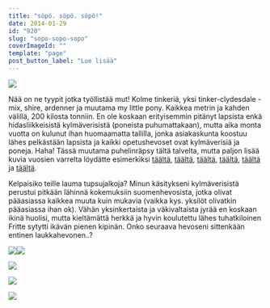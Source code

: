 ```yaml
---
title: "söpö. söpö. söpö!"
date: 2014-01-29
id: "920"
slug: "sopo-sopo-sopo"
coverImageId: ""
template: "page"
post_button_label: "Lue lisää"
---
```


[![](/images/IMG_2565.jpg)](http://2.bp.blogspot.com/-cu7hRUbP2vY/UulO12IEtiI/AAAAAAAAH38/xVDQCSZW1oY/s1600/IMG_2565.jpg)

Nää on ne tyypit jotka työllistää mut! Kolme tinkeriä, yksi tinker-clydesdale -mix, shire, ardenner ja muutama my little pony. Kaikkea metrin ja kahden välillä, 200 kilosta tonniin. En ole koskaan erityisemmin pitänyt lapsista enkä hidasliikkeisistä kylmäverisistä (poneista puhumattakaan), mutta aika monta vuotta on kulunut ihan huomaamatta tallilla, jonka asiakaskunta koostuu lähes pelkästään lapsista ja kaikki opetushevoset ovat kylmäverisiä ja poneja. Haha! Tässä muutama puhelinräpsy tältä talvelta, mutta paljon lisää kuvia vuosien varrelta löydätte esimerkiksi [täältä](http://maisaw.otukset.fi/kuvat/2012/Tupsujalat/), [täältä](http://maisaw.otukset.fi/kuvat/2010/Hevoset+ja+tallit/Lena+ja+Billy/), [täältä](http://maisaw.otukset.fi/kuvat/2013/20.6.+Tupsujalat/), [täältä](http://maisaw.otukset.fi/kuvat/2013/12.6.+Tupsujalat/), [täältä](http://maisaw.otukset.fi/kuvat/2012/Arclid+Scottish+Lad/) ja [täältä](http://maisaw.otukset.fi/kuvat/2012/13.7.2012+Fritte/).

Kelpaisiko teille lauma tupsujalkoja? Minun käsitykseni kylmäverisistä perustui pitkään lähinnä kokemuksiin suomenhevosista, jotka olivat pääasiassa kaikkea muuta kuin mukavia (vaikka kys. yksilöt olivatkin pääasiassa ihan ok). Vähän yksinkertaista ja väkivaltaista jyrää en koskaan ikinä huolisi, mutta kieltämättä herkkä ja hyvin koulutettu lähes tuhatkiloinen Fritte sytytti ikävän pienen kipinän. Onko seuraava hevoseni sittenkään entinen laukkahevonen..?

[![](/images/IMG_2753_.jpg)](http://1.bp.blogspot.com/-4C9_UowEYBU/UulVdICDc_I/AAAAAAAAH4s/pB7-ZuD4Ncg/s1600/IMG_2753_.jpg)[![](/images/IMG_2745.jpg)](http://2.bp.blogspot.com/-Y4OvFB4DYMo/UulO2kZR5wI/AAAAAAAAH4I/_ou-584cKbU/s1600/IMG_2745.jpg)

[![](/images/IMG_2535.jpg)](http://2.bp.blogspot.com/-jpLzabdpb3s/UulO0Lfc2mI/AAAAAAAAH3s/fg6svjnQc40/s1600/IMG_2535.jpg)

[![](/images/IMG_2534.jpg)](http://2.bp.blogspot.com/-dpIiOw4qVUs/UulO0ALRjjI/AAAAAAAAH3k/2cNFUalUjbQ/s1600/IMG_2534.jpg)

[![](/images/IMG_2515.jpg)](http://3.bp.blogspot.com/-gM5KD3qYvOs/UulOzb_kC4I/AAAAAAAAH3g/DpI0f6lpxWY/s1600/IMG_2515.jpg)

